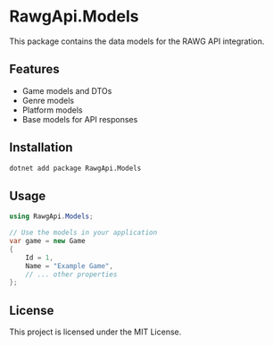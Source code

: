 # RawgApi.Models

This package contains the data models for the RAWG API integration.

## Features

- Game models and DTOs
- Genre models
- Platform models
- Base models for API responses

## Installation

```bash
dotnet add package RawgApi.Models
```

## Usage

```csharp
using RawgApi.Models;

// Use the models in your application
var game = new Game
{
    Id = 1,
    Name = "Example Game",
    // ... other properties
};
```

## License

This project is licensed under the MIT License. 